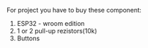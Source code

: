 For project you have to buy these component:
1) ESP32 - wroom edition
2) 1 or 2 pull-up rezistors(10k)
3) Buttons
